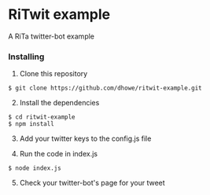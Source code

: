 # RiTwit example

A RiTa twitter-bot example 

### Installing

1. Clone this repository

```shell
$ git clone https://github.com/dhowe/ritwit-example.git
```
2. Install the dependencies

```shell
$ cd ritwit-example
$ npm install
```

3. Add your twitter keys to the config.js file

4. Run the code in index.js

```shell
$ node index.js
```

5. Check your twitter-bot's page for your tweet

